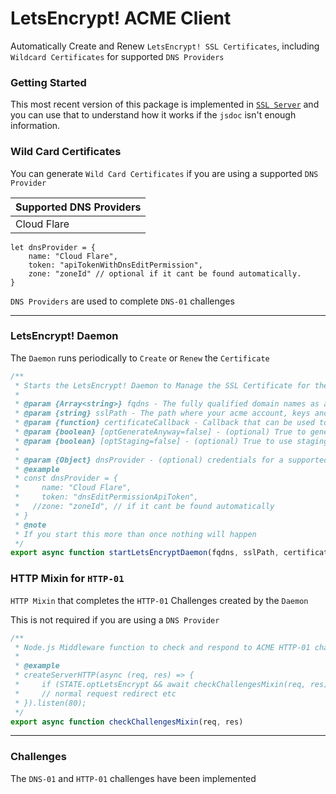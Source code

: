# LetsEncrypt! ACME Client

Automatically Create and Renew `LetsEncrypt! SSL Certificates`, including `Wildcard Certificates` for supported `DNS Providers`

### Getting Started

This most recent version of this package is implemented in [`SSL Server`](https://github.com/FirstTimeEZ/server-ssl) and you can use that to understand how it works if the `jsdoc` isn't enough information.

### Wild Card Certificates

You can generate `Wild Card Certificates` if you are using a supported `DNS Provider`

| Supported DNS Providers |
|-------------------------|
| Cloud Flare  |

```
let dnsProvider = {
    name: "Cloud Flare",
    token: "apiTokenWithDnsEditPermission",
    zone: "zoneId" // optional if it cant be found automatically.
}
```

`DNS Providers` are used to complete `DNS-01` challenges

--------

### LetsEncrypt! Daemon

The `Daemon` runs periodically to `Create` or `Renew` the `Certificate`

```javascript
/**
 * Starts the LetsEncrypt! Daemon to Manage the SSL Certificate for the Server
 *
 * @param {Array<string>} fqdns - The fully qualified domain names as a SAN (e.g., ["example.com", "www.example.com"]), You must use a `dnsProvider` if you include a wild card
 * @param {string} sslPath - The path where your acme account, keys and generated certificate will be stored or loaded from
 * @param {function} certificateCallback - Callback that can be used to update the current certificate or trigger a restart etc.
 * @param {boolean} [optGenerateAnyway=false] - (optional) True to generate a new certificate before the recommended time.
 * @param {boolean} [optStaging=false] - (optional) True to use staging mode instead of production.
 * 
 * @param {Object} dnsProvider - (optional) credentials for a supported dns provider if you want to use the `DNS-01` Challenge instead of `HTTP-01`
 * @example
 * const dnsProvider = {
 *     name: "Cloud Flare",
 *     token: "dnsEditPermissionApiToken",
 *   //zone: "zoneId", // if it cant be found automatically
 * }
 * @note
 * If you start this more than once nothing will happen
 */
export async function startLetsEncryptDaemon(fqdns, sslPath, certificateCallback, optGenerateAnyway = false, optStaging = false, dnsProvider = undefined)
```

### HTTP Mixin for `HTTP-01`

`HTTP Mixin` that completes the `HTTP-01` Challenges created by the `Daemon`

This is not required if you are using a `DNS Provider`

```javascript
/**
 * Node.js Middleware function to check and respond to ACME HTTP-01 challenges inside the HTTP Server.
 *
 * @example
 * createServerHTTP(async (req, res) => {
 *     if (STATE.optLetsEncrypt && await checkChallengesMixin(req, res)) { return; } 
 *     // normal request redirect etc
 * }).listen(80);
 */
export async function checkChallengesMixin(req, res)
```

--------

### Challenges

The `DNS-01` and `HTTP-01` challenges have been implemented
